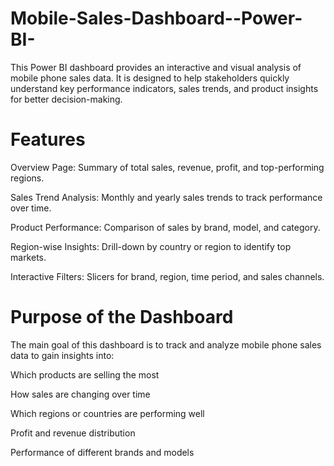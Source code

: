 # Mobile-Sales-Dashboard--Power-BI-
This Power BI dashboard provides an interactive and visual analysis of mobile phone sales data. It is designed to help stakeholders quickly understand key performance indicators, sales trends, and product insights for better decision-making.

# Features
Overview Page: Summary of total sales, revenue, profit, and top-performing regions.

Sales Trend Analysis: Monthly and yearly sales trends to track performance over time.

Product Performance: Comparison of sales by brand, model, and category.

Region-wise Insights: Drill-down by country or region to identify top markets.

Interactive Filters: Slicers for brand, region, time period, and sales channels.

# Purpose of the Dashboard
The main goal of this dashboard is to track and analyze mobile phone sales data to gain insights into:

Which products are selling the most

How sales are changing over time

Which regions or countries are performing well

Profit and revenue distribution

Performance of different brands and models

